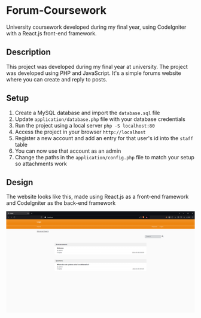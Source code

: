 # Forum-Coursework
University coursework developed during my final year, using CodeIgniter with a React.js front-end framework.

## Description
This project was developed during my final year at university. The project was developed using PHP and JavaScript. It's a simple forums website where you can create and reply to posts.

## Setup
1. Create a MySQL database and import the `database.sql` file
2. Update `application/database.php` file with your database credentials
3. Run the project using a local server `php -S localhost:80`
4. Access the project in your browser `http://localhost`
5. Register a new account and add an entry for that user's id into the `staff` table
6. You can now use that account as an admin
7. Change the paths in the `application/config.php` file to match your setup so attachments work

## Design
The website looks like this, made using React.js as a front-end framework and CodeIgniter as the back-end framework

![img.png](img.png)

